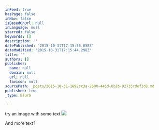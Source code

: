 ```yaml
---
inFeed: true
hasPage: false
inNav: false
isBasedOnUrl: null
inLanguage: null
starred: false
keywords: []
description: ''
datePublished: '2015-10-31T17:15:55.058Z'
dateModified: '2015-10-31T17:15:44.298Z'
title: ''
authors: []
publisher:
  name: null
  domain: null
  url: null
  favicon: null
sourcePath: _posts/2015-10-31-1692cc3a-2600-446d-8b2b-92735cdef3d8.md
published: true
_type: Blurb

---
```

try an image with some text
![](https://the-grid-user-content.s3-us-west-2.amazonaws.com/528d364b-2e96-4e7e-93bc-195ba532b9a8.jpg)

And more text?